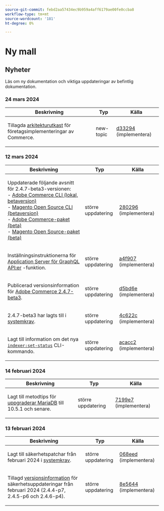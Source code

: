 ```yaml
---
source-git-commit: febd2aa57434ec9b959a4aff6179ae00fe0ccba8
workflow-type: tm+mt
source-wordcount: '181'
ht-degree: 0%

---
```

# Ny mall

## Nyheter

Läs om ny dokumentation och viktiga uppdateringar av befintlig dokumentation.

### 24 mars 2024

<table style="table-layout:auto;">
  <thead>
    <tr>
      <th>Beskrivning</th>
      <th>Typ</th>
      <th>Källa</th>
    </tr>
  </thead>
  <tbody>
    <tr>
      <td><p>Tillagda <a href="https://experienceleague.adobe.com/docs/commerce-operations/implementation-playbook/architecture/enterprise-blueprint.html">arkitekturutkast</a> för företagsimplementeringar av Commerce.</p>
</td>
      <td>new-topic</td>
      <td><a href="https://github.com/AdobeDocs/commerce-operations.en/commit/d33294d02b4431d4aa473aa5d0ab42e297cfed14">d33294</a> (implementera)</td>
    </tr>
  </tbody>
</table>

### 12 mars 2024

<table style="table-layout:auto;">
  <thead>
    <tr>
      <th>Beskrivning</th>
      <th>Typ</th>
      <th>Källa</th>
    </tr>
  </thead>
  <tbody>
    <tr>
      <td><p>Uppdaterade följande avsnitt för 2.4.7-beta3-versionen:<br />- <a href="https://experienceleague.adobe.com/docs/commerce-operations/reference/commerce-on-premises-beta.html">Adobe Commerce CLI (lokal, betaversion)</a><br />- <a href="https://experienceleague.adobe.com/docs/commerce-operations/reference/magento-open-source-beta.html">Magento Open Source CLI (betaversion)</a><br />- <a href="https://experienceleague.adobe.com/docs/commerce-operations/release/packages/adobe-commerce-beta.html">Adobe Commerce-paket (beta)</a><br />- <a href="https://experienceleague.adobe.com/docs/commerce-operations/release/packages/magento-open-source-beta.html">Magento Open Source-paket (beta)</a></p>
</td>
      <td>större uppdatering</td>
      <td><a href="https://github.com/AdobeDocs/commerce-operations.en/commit/28029603b0a23eb161480363b5106142beda4180">280296</a> (implementera)</td>
    </tr>
    <tr>
      <td><p>Inställningsinstruktionerna för <a href="https://experienceleague.adobe.com/docs/commerce-operations/performance-best-practices/performance-best-practices/application-server.html">Application Server för GraphQL API:er</a> -funktion.</p>
</td>
      <td>större uppdatering</td>
      <td><a href="https://github.com/AdobeDocs/commerce-operations.en/commit/a4f907a793b4384cb7c162c032a153fafbbc6ff3">a4f907</a> (implementera)</td>
    </tr>
    <tr>
      <td><p>Publicerad versionsinformation för <a href="https://experienceleague.adobe.com/docs/commerce-operations/release/notes/adobe-commerce/2-4-7.html">Adobe Commerce 2.4.7-beta3</a>.</p>
</td>
      <td>större uppdatering</td>
      <td><a href="https://github.com/AdobeDocs/commerce-operations.en/commit/d5bd6e1e9af78b24c687554261a50d4dce9483d6">d5bd6e</a> (implementera)</td>
    </tr>
    <tr>
      <td><p>2.4.7-beta3 har lagts till i <a href="https://experienceleague.adobe.com/docs/commerce-operations/installation-guide/system-requirements.html">systemkrav</a>.</p>
</td>
      <td>större uppdatering</td>
      <td><a href="https://github.com/AdobeDocs/commerce-operations.en/commit/4c622c47862c61fc9e6587ff95b3ac45142c2318">4c622c</a> (implementera)</td>
    </tr>
    <tr>
      <td><p>Lagt till information om det nya <a href="https://experienceleague.adobe.com/docs/commerce-operations/configuration-guide/cli/manage-indexers.html"><code class="language-plaintext highlighter-rouge">indexer:set-status</code></a> CLI-kommando.</p>
</td>
      <td>större uppdatering</td>
      <td><a href="https://github.com/AdobeDocs/commerce-operations.en/commit/acacc285f8b977b33bb27af76c971bc4015a2b45">acacc2</a> (implementera)</td>
    </tr>
  </tbody>
</table><!-- date_group -->

### 14 februari 2024

<table style="table-layout:auto;">
  <thead>
    <tr>
      <th>Beskrivning</th>
      <th>Typ</th>
      <th>Källa</th>
    </tr>
  </thead>
  <tbody>
    <tr>
      <td><p>Lagt till metodtips för <a href="https://experienceleague.adobe.com/docs/commerce-operations/implementation-playbook/best-practices/maintenance/mariadb-upgrade.html">uppgraderar MariaDB</a> till 10.5.1 och senare.</p>
</td>
      <td>större uppdatering</td>
      <td><a href="https://github.com/AdobeDocs/commerce-operations.en/commit/7199e74f82cef6dd682f5e240ee2b6fc56da18c8">7199e7</a> (implementera)</td>
    </tr>
  </tbody>
</table>

### 13 februari 2024

<table style="table-layout:auto;">
  <thead>
    <tr>
      <th>Beskrivning</th>
      <th>Typ</th>
      <th>Källa</th>
    </tr>
  </thead>
  <tbody>
    <tr>
      <td><p>Lagt till säkerhetspatchar från februari 2024 i <a href="https://experienceleague.adobe.com/docs/commerce-operations/installation-guide/system-requirements.html">systemkrav</a>.</p>
</td>
      <td>större uppdatering</td>
      <td><a href="https://github.com/AdobeDocs/commerce-operations.en/commit/068eed591b461ba6c91b0e3d517dc712215c6b33">068eed</a> (implementera)</td>
    </tr>
    <tr>
      <td><p>Tillagd <a href="https://experienceleague.adobe.com/docs/commerce-operations/release/notes/overview.html">versionsinformation</a> för säkerhetsuppdateringar från februari 2024 (2.4.4-p7, 2.4.5-p6 och 2.4.6-p4).</p>
</td>
      <td>större uppdatering</td>
      <td><a href="https://github.com/AdobeDocs/commerce-operations.en/commit/8e5644951114daa5d0841b7fdd32ce37b9803118">8e5644</a> (implementera)</td>
    </tr>
  </tbody>
</table><!-- date_group --><!-- month_group --><!-- year_group -->
